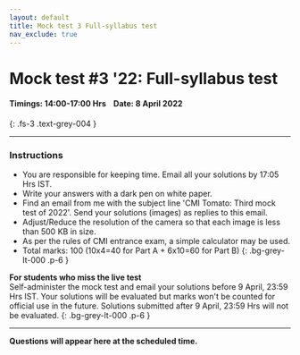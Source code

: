 ```yaml
---
layout: default
title: Mock test 3 Full-syllabus test
nav_exclude: true
---
```



#  Mock test #3 '22: Full-syllabus test

#### Timings: 14:00-17:00 Hrs &nbsp;&nbsp;  Date: 8 April 2022
{: .fs-3 .text-grey-004 }

---


### Instructions

- You are responsible for keeping time. Email all your solutions by 17:05 Hrs IST.
- Write your answers with a dark pen on white paper.
- Find an email from me with the subject line 'CMI Tomato: Third mock test of 2022'. Send your solutions (images) as replies to this email.
- Adjust/Reduce the resolution of the camera so that each image is less than 500 KB in size.
- As per the rules of CMI entrance exam, a simple calculator may be used.
- Total marks: 100 (10x4=40 for Part A + 6x10=60 for Part B)
{: .bg-grey-lt-000 .p-6 }


**For students who miss the live test**<br>
Self-administer the mock test and email your solutions before 9 April, 23:59 Hrs IST. Your solutions will be evaluated
but marks won't be counted for official use in the future. Solutions submitted after 9 April, 23:59 Hrs will not be evaluated.
{: .bg-grey-lt-000 .p-6 }

---


**Questions will appear here at the scheduled time.**


